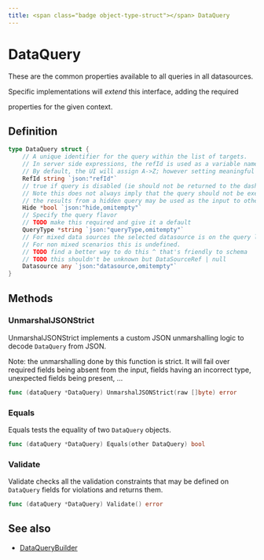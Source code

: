 ```yaml
---
title: <span class="badge object-type-struct"></span> DataQuery
---
```

# <span class="badge object-type-struct"></span> DataQuery

These are the common properties available to all queries in all datasources.

Specific implementations will *extend* this interface, adding the required

properties for the given context.

## Definition

```go
type DataQuery struct {
    // A unique identifier for the query within the list of targets.
    // In server side expressions, the refId is used as a variable name to identify results.
    // By default, the UI will assign A->Z; however setting meaningful names may be useful.
    RefId string `json:"refId"`
    // true if query is disabled (ie should not be returned to the dashboard)
    // Note this does not always imply that the query should not be executed since
    // the results from a hidden query may be used as the input to other queries (SSE etc)
    Hide *bool `json:"hide,omitempty"`
    // Specify the query flavor
    // TODO make this required and give it a default
    QueryType *string `json:"queryType,omitempty"`
    // For mixed data sources the selected datasource is on the query level.
    // For non mixed scenarios this is undefined.
    // TODO find a better way to do this ^ that's friendly to schema
    // TODO this shouldn't be unknown but DataSourceRef | null
    Datasource any `json:"datasource,omitempty"`
}
```
## Methods

### <span class="badge object-method"></span> UnmarshalJSONStrict

UnmarshalJSONStrict implements a custom JSON unmarshalling logic to decode `DataQuery` from JSON.

Note: the unmarshalling done by this function is strict. It will fail over required fields being absent from the input, fields having an incorrect type, unexpected fields being present, …

```go
func (dataQuery *DataQuery) UnmarshalJSONStrict(raw []byte) error
```

### <span class="badge object-method"></span> Equals

Equals tests the equality of two `DataQuery` objects.

```go
func (dataQuery *DataQuery) Equals(other DataQuery) bool
```

### <span class="badge object-method"></span> Validate

Validate checks all the validation constraints that may be defined on `DataQuery` fields for violations and returns them.

```go
func (dataQuery *DataQuery) Validate() error
```

## See also

 * <span class="badge builder"></span> [DataQueryBuilder](./builder-DataQueryBuilder.md)
